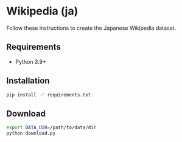 # Wikipedia (ja)

Follow these instructions to create the Japanese Wikipedia dataset.

## Requirements

- Python 3.9+

## Installation

```bash
pip install -r requirements.txt
```

## Download

```bash
export DATA_DIR=/path/to/data/dir
python download.py
```
